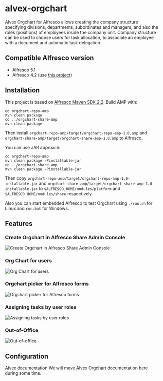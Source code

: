 # alvex-orgchart

Alvex Orgchart for Alfresco allows creating the company structure specifying divisions, departments, subordinates and managers, and also the roles (positions) of employees inside the company unit. 
Company structure can be used to choose users for task allocation, to associate an employee with a document and automatic task delegation.

## Compatible Alfresco version

* Alfresco 5.1
* Alfresco 4.2 (use [this project](https://github.com/ITDSystems/alvex))

## Installation

This project is based on [Alfresco Maven SDK 2.2](http://docs.alfresco.com/5.1/concepts/alfresco-sdk-installing-prerequisite-software.html).
Build AMP with:

```
cd orgchart-repo-amp
mvn clean package
cd ../orgchart-share-amp
mvn clean package
```

Then install `orgchart-repo-amp/target/orgchart-repo-amp-1.0.amp` and `orgchart-share-amp/target/orgchart-share-amp-1.0.amp` to Alfresco.

You can use JAR approach:

```
cd orgchart-repo-amp
mvn clean package -Pinstallable-jar
cd ../orgchart-share-amp
mvn clean package -Pinstallable-jar
```

Then copy `orgchart-repo-amp/target/orgchart-repo-amp-1.0-installable.jar` and `orgchart-share-amp/target/orgchart-share-amp-1.0-installable.jar` to `$ALFRESCO_HOME/modules/platform` and `$ALFRESCO_HOME/modules/share` respectively.

Also you can start embedded Alfresco to test Orgchart using `./run.sh` for Linux and `run.bat` for Windows.

## Features

### Create Orgchart in Alfresco Share Admin Console

![Create Orgchart in Alfresco Share Admin Console](http://docs.alvexcore.com/en-US/Alvex/2.1/html-single/Admin_Guide/images/img6.png)

### Org Chart for users

![Org Chart for users](http://docs.alvexcore.com/en-US/Alvex/2.1/html-single/Admin_Guide/images/img21.png)

### Orgchart picker for Alfresco forms

![Orgchart picker for Alfresco forms](http://docs.alvexcore.com/en-US/Alvex/2.0.3/html-single/User_Guide/images/1_25.png)

### Assigning tasks by user roles

![Assigning tasks by user roles](http://www.itdhq.com/img/blog/2015-10-13/1.png)

### Out-of-Office 
![Out-of-office](http://docs.alvexcore.com/en-US/Alvex/2.0.3/html-single/User_Guide/images/3_16.png)

## Configuration

[Alvex documentation](http://docs.alvexcore.com/en-US/)
We will move Alvex Orgchart documentation here during some time.
